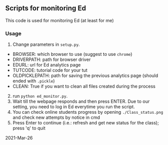 ## Scripts for monitoring Ed

This code is used for monitoring Ed (at least for me)

### Usage
1. Change parameters in `setup.py`.
  - BROWSER: which browser to use (suggest to use `chrome`)
  - DRIVERPATH: path for browser driver
  - EDURL: url for Ed analytics page
  - TUTCODE: tutorial code for your tut
  - OLDPICKLEPATH: path for saving the previous analytics page (should ended with `.pickle`)
  - CLEAN: True if you want to clean all files created during the process

2. run `python ed_monitor.py`.
3. Wait till the webpage responds and then press ENTER. Due to our setting, you need to log in Ed everytime you run the script.
4. You can check online students progress by opening `./Class_status.png` and check new attempts by notice in cmd
5. Press Enter to continue (i.e.: refresh and get new status for the class); press 'q' to quit

2021-Mar-26

